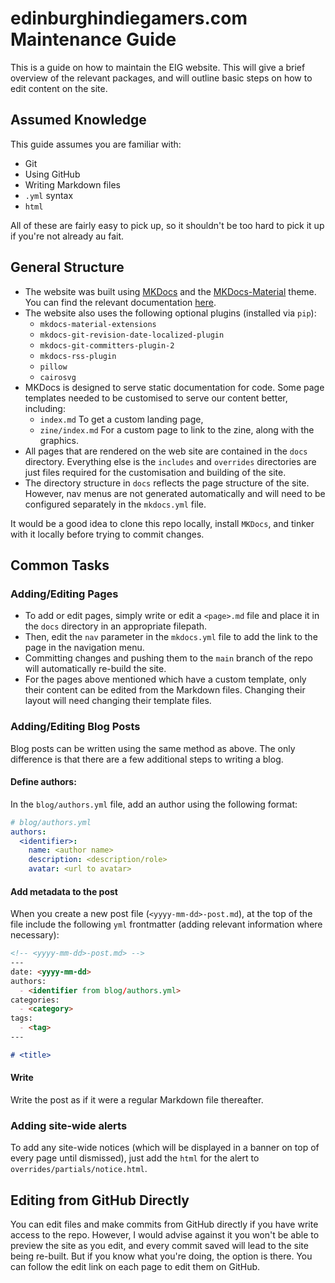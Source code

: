 # edinburghindiegamers.com Maintenance Guide

This is a guide on how to maintain the EIG website.
This will give a brief overview of the relevant packages, and will outline basic steps on how to edit content on the site.

## Assumed Knowledge

This guide assumes you are familiar with:

- Git
- Using GitHub
- Writing Markdown files
- `.yml` syntax
- `html`

All of these are fairly easy to pick up, so it shouldn't be too hard to pick it up if you're not already au fait.

## General Structure

- The website was built using [MKDocs](https://github.com/mkdocs/mkdocs) and the [MKDocs-Material](https://github.com/squidfunk/mkdocs-material) theme.
  You can find the relevant documentation [here](https://squidfunk.github.io/mkdocs-material/).
- The website also uses the following optional plugins (installed via `pip`):
  - `mkdocs-material-extensions`
  - `mkdocs-git-revision-date-localized-plugin`
  - `mkdocs-git-committers-plugin-2`
  - `mkdocs-rss-plugin`
  - `pillow`
  - `cairosvg`
- MKDocs is designed to serve static documentation for code.
  Some page templates needed to be customised to serve our content better, including:
  - `index.md` To get a custom landing page,
  - `zine/index.md` For a custom page to link to the zine, along with the graphics.
- All pages that are rendered on the web site are contained in the `docs` directory.
  Everything else is the `includes` and `overrides` directories are just files required for the customisation and building of the site.
- The directory structure in `docs` reflects the page structure of the site.
  However, nav menus are not generated automatically and will need to be configured separately in the `mkdocs.yml` file.

It would be a good idea to clone this repo locally, install `MKDocs`, and tinker with it locally before trying to commit changes.

## Common Tasks

### Adding/Editing Pages

- To add or edit pages, simply write or edit a `<page>.md` file and place it in the `docs` directory in an appropriate filepath.
- Then, edit the `nav` parameter in the `mkdocs.yml` file to add the link to the page in the navigation menu.
- Committing changes and pushing them to the `main` branch of the repo will automatically re-build the site.
- For the pages above mentioned which have a custom template, only their content can be edited from the Markdown files.
Changing their layout will need changing their template files.

### Adding/Editing Blog Posts

Blog posts can be written using the same method as above.
The only difference is that there are a few additional steps to writing a blog.

#### Define authors:

In the `blog/authors.yml` file, add an author using the following format:

```yml
# blog/authors.yml
authors:
  <identifier>:
    name: <author name>
    description: <description/role>
    avatar: <url to avatar>
```
#### Add metadata to the post

When you create a new post file (`<yyyy-mm-dd>-post.md`), at the top of the file include the following `yml` frontmatter (adding relevant information where necessary):

```md
<!-- <yyyy-mm-dd>-post.md> -->
---
date: <yyyy-mm-dd>
authors:
  - <identifier from blog/authors.yml>
categories:
  - <category>
tags:
  - <tag>
---

# <title>
```

#### Write

Write the post as if it were a regular Markdown file thereafter.

### Adding site-wide alerts

To add any site-wide notices (which will be displayed in a banner on top of every page until dismissed), just add the `html` for the alert to `overrides/partials/notice.html`.

## Editing from GitHub Directly

You can edit files and make commits from GitHub directly if you have write access to the repo.
However, I would advise against it you won't be able to preview the site as you edit, and every commit saved will lead to the site being re-built.
But if you know what you're doing, the option is there.
You can follow the edit link on each page to edit them on GitHub.
